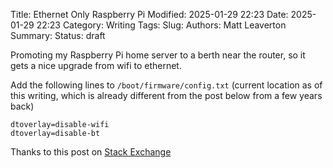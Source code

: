 Title: Ethernet Only Raspberry Pi
Modified: 2025-01-29 22:23
Date: 2025-01-29 22:23
Category: Writing
Tags:
Slug:
Authors: Matt Leaverton
Summary:
Status: draft

Promoting my Raspberry Pi home server to a berth near the router, so it gets a nice upgrade from wifi to ethernet.




Add the following lines to `/boot/firmware/config.txt` (current location as of this writing, which is already different from the post below from a few years back)

```
dtoverlay=disable-wifi
dtoverlay=disable-bt
```

Thanks to this post on [Stack Exchange](https://raspberrypi.stackexchange.com/questions/43720/disable-wifi-wlan0-on-pi-3/62522#62522)